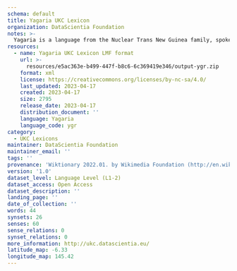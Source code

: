 ```yaml
---
schema: default
title: Yagaria UKC Lexicon
organization: DataScientia Foundation
notes: >-
  Yagaria is a language from the Nuclear Trans New Guinea family, spoken in Oceania. The UKC Lexicon of Yagaria is represented as a lexico-semantic network. It consists of words, word senses, synsets, as well as sense-level and synset-level relationships.
resources:
  - name: Yagaria UKC Lexicon LMF format
    url: >-
      resources/e5ac363e-b499-447f-b8c6-6c369419e346/output-ygr.zip
    format: xml
    license: https://creativecommons.org/licenses/by-nc-sa/4.0/
    last_updated: 2023-04-17
    created: 2023-04-17
    size: 2795
    release_date: 2023-04-17
    distribution_document: ''
    language: Yagaria
    language_code: ygr
category:
  - UKC Lexicons
maintainer: DataScientia Foundation
maintainer_email: ''
tags: ''
provenance: 'Wiktionary 2022.01. by Wikimedia Foundation (http://en.wiktionary.org); CogNet 2.1 by Khuyagbaatar Batsuren, National University of Mongolia (http://cognet.ukc.disi.unitn.it); Native Languages of the Americas 2021.11. by Laura Redish and Orrin Lewis (http://www.native-languages.org); Princeton WordNet 2.1 by Princeton University (https://wordnet.princeton.edu)'
version: '1.0'
dataset_level: Language Level (L1-2)
dataset_access: Open Access
dataset_description: ''
landing_page: ''
date_of_collection: ''
words: 44
synsets: 26
senses: 60
sense_relations: 0
synset_relations: 0
more_information: http://ukc.datascientia.eu/
latitude_map: -6.33
longitude_map: 145.42
---
```

